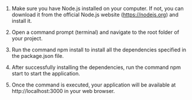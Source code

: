 1. Make sure you have Node.js installed on your computer. If not, you can download it from the official Node.js website (https://nodejs.org) and install it.

2. Open a command prompt (terminal) and navigate to the root folder of your project.

3. Run the command npm install to install all the dependencies specified in the package.json file.

4. After successfully installing the dependencies, run the command npm start to start the application.

5. Once the command is executed, your application will be available at http://localhost:3000 in your web browser.